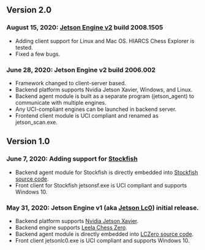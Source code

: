 ## Version 2.0

### August 15, 2020: [Jetson Engine v2](http://www.ezchess.org/jetson_v2/UserGuide.html) build 2008.1505
* Adding client support for Linux and Mac OS. HIARCS Chess Explorer is tested.
* Fixed a few bugs.

### June 28, 2020: Jetson Engine v2 build 2006.002
* Framework changed to client-server based.
* Backend platform supports Nvidia Jetson Xavier, Windows, and Linux.
* Backend agent module is built as a separate program (jetson_agent) to communicate with multiple engines.
* Any UCI-compliant engines can be launched in backend server. 
* Frontend client module is UCI compliant and renamed as jetson_scan.exe.

## Version 1.0

### June 7, 2020: Adding support for [Stockfish](https://stockfishchess.org/)
* Backend agent module for Stockfish is directly embedded into [Stockfish source code](https://github.com/official-stockfish/Stockfish).
* Front client for Stockfish jetsonsf.exe is UCI compliant and supports Windows 10.

### May 31, 2020: Jetson Engine v1 (aka [Jetson Lc0](http://www.ezchess.org/jetson_v1/JetsonLc0UserGuide.html)) initial release. 
* Backend platform supports [Nvidia Jetson Xavier](https://www.nvidia.com/en-us/autonomous-machines/embedded-systems/jetson-xavier-nx/).
* Backend engine supports [Leela Chess Zero](https://lczero.org/).
* Backend agent module is directly embedded into [LCZero source code](https://github.com/LeelaChessZero/lc0).
* Front client jetsonlc0.exe is UCI compliant and supports Windows 10.
